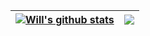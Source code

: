 | <a href="https://github.com/4rwill/github-readme-stats"><img align="center" src="https://github-readme-stats.vercel.app/api?username=4rwill&show_icons=true&include_all_commits=true&theme=transparent &hide_border=true" alt="Will's github stats" /></a> | <a href="https://github.com/4rwill/github-readme-stats"><img align="center" src="https://github-readme-stats.vercel.app/api/top-langs/?username=4rwill&layout=compact&theme=transparent &hide_border=true" /></a> |
| ------------- | ------------- |
